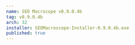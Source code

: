```yaml
---
name: SEO Macrocope v0.9.0.4b
tag: v0.9.0.4b
arch: 32
installer: SEOMacroscope-Installer-0.9.0.4b.exe
published: true
---
```


